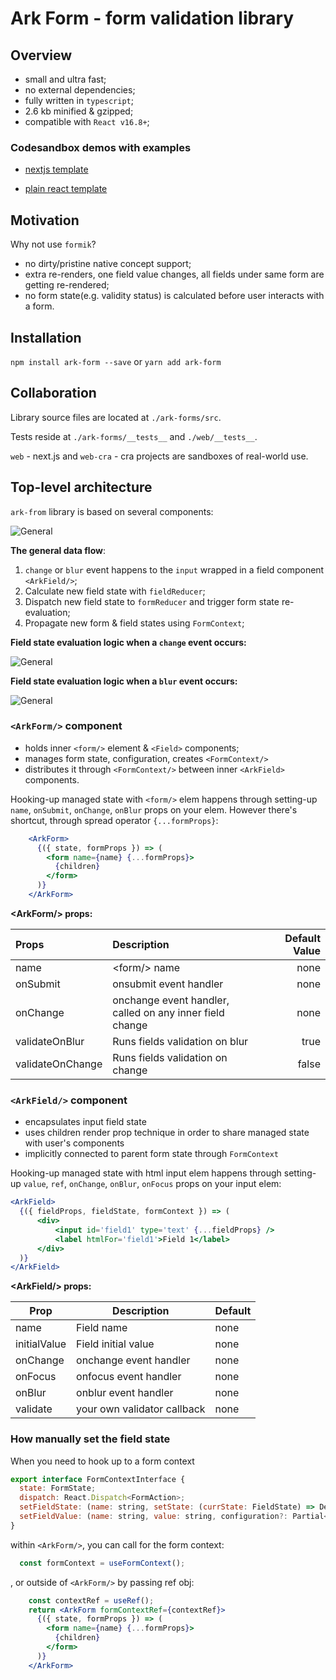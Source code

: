 # Ark Form - form validation library

## Overview

- small and ultra fast;
- no external dependencies;
- fully written in `typescript`;
- 2.6 kb minified & gzipped;
- compatible with `React v16.8+`;

### Codesandbox demos with examples

- [nextjs template]( https://codesandbox.io/s/arkforms-nextjs-react-sandbox-s2z8o?file=/pages/index.tsx)

- [plain react template]( https://codesandbox.io/s/arkforsm-react-sandbox-pu54w?file=/src/App.tsx)

## Motivation

Why not use `formik`?

- no dirty/pristine native concept support;
- extra re-renders, one field value changes, all fields under same form are getting re-rendered;
- no form state(e.g. validity status) is calculated before user interacts with a form.

## Installation

 `npm install ark-form --save` or `yarn add ark-form`

## Collaboration

Library source files are located at `./ark-forms/src`.

Tests reside at `./ark-forms/__tests__` and `./web/__tests__`.

`web` - next.js and `web-cra` - cra projects are sandboxes of real-world use.

## Top-level architecture

`ark-from` library is based on several components:

![General](https://dmytroyeremieiev.github.io/ark-form/images/ArkForms-General.png)

**The general data flow**:

1. `change` or `blur` event happens to the `input` wrapped in a field component `<ArkField/>`;
2. Calculate new field state with `fieldReducer`;
3. Dispatch new field state to `formReducer` and trigger form state re-evaluation;
4. Propagate new form & field states using `FormContext`;

**Field state evaluation logic when a `change` event occurs:**

![General](https://dmytroyeremieiev.github.io/ark-form/images/ArkForms-Field-Changed.png)

**Field state evaluation logic when a `blur` event occurs:**

![General](https://dmytroyeremieiev.github.io/ark-form/images/ArkForms-Field-Blurred.png)

### `<ArkForm/>` component

- holds inner `<form/>` element & `<Field>` components;
- manages form state, configuration, creates `<FormContext/>`
- distributes it through `<FormContext/>` between inner `<ArkField>` components.  

Hooking-up managed state with `<form/>` elem happens through setting-up `name`, `onSubmit`, `onChange`, `onBlur` props on your elem. However there's shortcut, through spread operator `{...formProps}`: 

```jsx
    <ArkForm>
      {({ state, formProps }) => (
        <form name={name} {...formProps}>
          {children}
        </form>
      )}
    </ArkForm>
```

**\<ArkForm/> props:**

| Props            | Description                                                  | Default Value |
| :--------------- | :----------------------------------------------------------- | ------------: |
| name             | <form\/> name                                                |          none |
| onSubmit         | onsubmit event handler                                       |          none |
| onChange         | onchange event handler, <br>called on any inner field change |          none |
| validateOnBlur   | Runs fields validation on blur                               |          true |
| validateOnChange | Runs fields validation on change                             |         false |

### `<ArkField/>` component

- encapsulates input field state
- uses children render prop technique in order to share managed state with user's components
- implicitly connected to parent form state through `FormContext`

Hooking-up managed state with html input elem happens through setting-up `value`, `ref`, `onChange`, `onBlur`, `onFocus` props on your input elem:

```jsx
<ArkField>
  {({ fieldProps, fieldState, formContext }) => (
      <div>
          <input id='field1' type='text' {...fieldProps} />
          <label htmlFor='field1'>Field 1</label>
      </div>
  )}
</ArkField>
```

**\<ArkField/> props:**

| Prop         | Description                 | Default |
| ------------ | --------------------------- | ------- |
| name         | Field name                  | none    |
| initialValue | Field initial value         | none    |
| onChange     | onchange event handler      | none    |
| onFocus      | onfocus event handler       | none    |
| onBlur       | onblur event handler        | none    |
| validate     | your own validator callback | none    |

### How manually set the field state

When you need to hook up to a form context

```javascript
export interface FormContextInterface {
  state: FormState;
  dispatch: React.Dispatch<FormAction>;
  setFieldState: (name: string, setState: (currState: FieldState) => DeepPartial<FieldState>) => void;
  setFieldValue: (name: string, value: string, configuration?: Partial<FieldConfiguration>) => void;
}
```

within `<ArkForm/>`, you can call for the form context:  

```javascript
  const formContext = useFormContext();
```

, or outside of `<ArkForm/>` by passing ref obj:

```jsx
    const contextRef = useRef();
    return <ArkForm formContextRef={contextRef}>
      {({ state, formProps }) => (
        <form name={name} {...formProps}>
          {children}
        </form>
      )}
    </ArkForm>
```